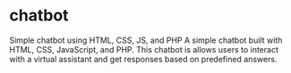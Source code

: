 # chatbot
Simple chatbot using HTML, CSS, JS, and PHP
A simple chatbot built with HTML, CSS, JavaScript, and PHP. This chatbot is allows users to interact with a virtual assistant and get responses based on predefined answers.
